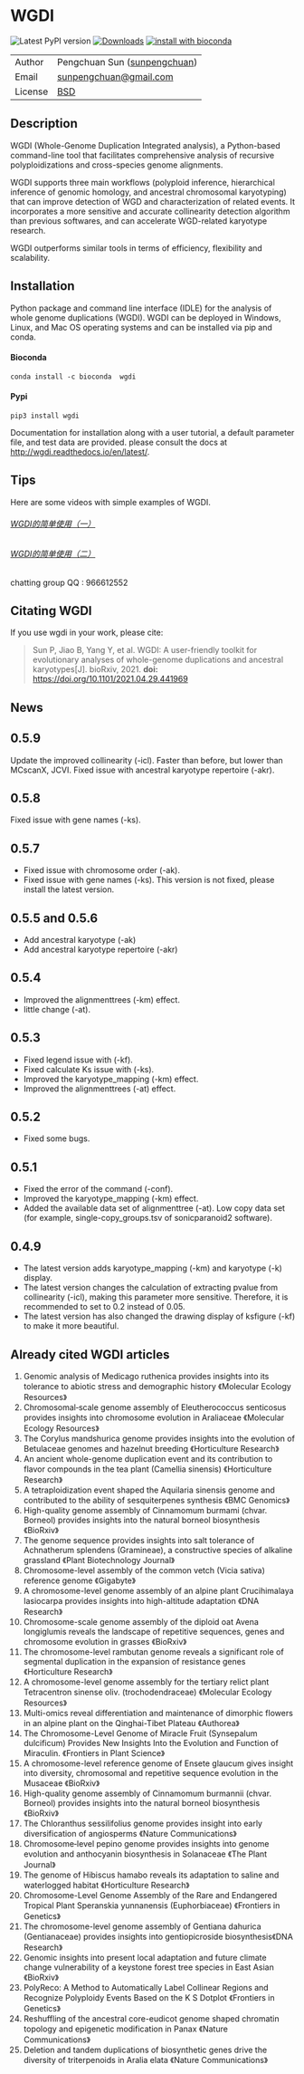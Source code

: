 # WGDI

![Latest PyPI version](https://img.shields.io/pypi/v/wgdi.svg) [![Downloads](https://pepy.tech/badge/wgdi/month)](https://pepy.tech/project/wgdi) [![install with bioconda](https://img.shields.io/badge/install%20with-bioconda-brightgreen.svg?style=flat)](http://bioconda.github.io/recipes/wgdi/README.html)

| | |
| --- | --- |
| Author  | Pengchuan Sun ([sunpengchuan](https//github.com/sunpengchuan)) |
| Email   | <sunpengchuan@gmail.com> |
| License | [BSD](http://creativecommons.org/licenses/BSD/) |

## Description

WGDI (Whole-Genome Duplication Integrated analysis), a Python-based command-line tool that facilitates comprehensive analysis of recursive polyploidizations and cross-species genome alignments.

WGDI supports three main workflows (polyploid inference, hierarchical inference of genomic homology, and ancestral chromosomal karyotyping) that can improve detection of WGD and characterization of related events. It incorporates a more sensitive and accurate collinearity detection algorithm than previous softwares, and can accelerate WGD-related karyotype research.

WGDI outperforms similar tools in terms of efficiency, flexibility and scalability.

## Installation

Python package and command line interface (IDLE) for the analysis of whole genome duplications (WGDI). WGDI can be deployed in Windows, Linux, and Mac OS operating systems and can be installed via pip and conda.

#### Bioconda

```
conda install -c bioconda  wgdi
```

#### Pypi

```
pip3 install wgdi
```

Documentation for installation along with a user tutorial, a default parameter file, and test data are provided. please consult the docs at <http://wgdi.readthedocs.io/en/latest/>.

## Tips

Here are some videos with simple examples of WGDI.

###### [WGDI的简单使用（一）](https://www.bilibili.com/video/BV1qK4y1U7eK)

###### [WGDI的简单使用（二）](https://www.bilibili.com/video/BV195411P7L1)

chatting group QQ : 966612552

## Citating WGDI

If you use wgdi in your work, please cite:

> Sun P, Jiao B, Yang Y, et al. WGDI: A user-friendly toolkit for evolutionary analyses of whole-genome duplications and ancestral karyotypes[J]. bioRxiv, 2021. **doi:** https://doi.org/10.1101/2021.04.29.441969

## News

## 0.5.9

Update the improved collinearity (-icl). Faster than before, but lower than MCscanX, JCVI. 
Fixed issue with ancestral karyotype repertoire (-akr).

## 0.5.8

Fixed issue with gene names (-ks).

## 0.5.7
- Fixed issue with chromosome order (-ak).
- Fixed issue with gene names (-ks).  This version is not fixed, please install the latest version.

## 0.5.5 and 0.5.6
* Add ancestral karyotype (-ak)
* Add ancestral karyotype repertoire (-akr)

## 0.5.4
* Improved the alignmenttrees (-km) effect.
* little change (-at).

## 0.5.3
* Fixed legend issue with (-kf).
* Fixed calculate Ks issue with (-ks).
* Improved the karyotype_mapping (-km) effect.
* Improved the alignmenttrees (-at) effect.

## 0.5.2
* Fixed some bugs.

## 0.5.1
* Fixed the error of the command (-conf).
* Improved the karyotype_mapping (-km) effect.
* Added the available data set of alignmenttree (-at). Low copy data set (for example, single-copy_groups.tsv of sonicparanoid2 software).

## 0.4.9
* The latest version adds karyotype_mapping (-km) and karyotype (-k) display.
* The latest version changes the calculation of extracting pvalue from collinearity (-icl), making this parameter more sensitive. Therefore, it is recommended to set to 0.2 instead of 0.05.
* The latest version has also changed the drawing display of ksfigure (-kf) to make it more beautiful.

## Already cited WGDI articles
1. Genomic analysis of Medicago ruthenica provides insights into its tolerance to abiotic stress and demographic history 《Molecular Ecology Resources》
2. Chromosomal‐scale genome assembly of Eleutherococcus senticosus provides insights into chromosome evolution in Araliaceae 《Molecular Ecology Resources》
3. The Corylus mandshurica genome provides insights into the evolution of Betulaceae genomes and hazelnut breeding 《Horticulture Research》
4. An ancient whole-genome duplication event and its contribution to flavor compounds in the tea plant (Camellia sinensis) 《Horticulture Research》
5. A tetraploidization event shaped the Aquilaria sinensis genome and contributed to the ability of sesquiterpenes synthesis 《BMC Genomics》
6. High-quality genome assembly of Cinnamomum burmami (chvar. Borneol) provides insights into the natural borneol biosynthesis 《BioRxiv》
7. The genome sequence provides insights into salt tolerance of Achnatherum splendens (Gramineae), a constructive species of alkaline grassland 《Plant Biotechnology Journal》
8. Chromosome-level assembly of the common vetch (Vicia sativa) reference genome 《Gigabyte》
9. A chromosome-level genome assembly of an alpine plant Crucihimalaya lasiocarpa provides insights into high-altitude adaptation 《DNA Research》
10. Chromosome-scale genome assembly of the diploid oat Avena longiglumis reveals the landscape of repetitive sequences, genes and chromosome evolution in grasses 《BioRxiv》
11. The chromosome-level rambutan genome reveals a significant role of segmental duplication in the expansion of resistance genes 《Horticulture Research》
12. A chromosome-level genome assembly for the tertiary relict plant Tetracentron sinense oliv. (trochodendraceae) 《Molecular Ecology Resources》
13. Multi-omics reveal differentiation and maintenance of dimorphic flowers in an alpine plant on the Qinghai-Tibet Plateau 《Authorea》
14. The Chromosome-Level Genome of Miracle Fruit (Synsepalum dulcificum) Provides New Insights Into the Evolution and Function of Miraculin. 《Frontiers in Plant Science》
15. A chromosome-level reference genome of Ensete glaucum gives insight into diversity, chromosomal and repetitive sequence evolution in the Musaceae 《BioRxiv》
16. High-quality genome assembly of Cinnamomum burmannii (chvar. Borneol) provides insights into the natural borneol biosynthesis 《BioRxiv》
17. The Chloranthus sessilifolius genome provides insight into early diversification of angiosperms 《Nature Communications》
18. Chromosome‐level pepino genome provides insights into genome evolution and anthocyanin biosynthesis in Solanaceae 《The Plant Journal》
19. The genome of Hibiscus hamabo reveals its adaptation to saline and waterlogged habitat 《Horticulture Research》
20. Chromosome-Level Genome Assembly of the Rare and Endangered Tropical Plant Speranskia yunnanensis (Euphorbiaceae) 《Frontiers in Genetics》
21. The chromosome-level genome assembly of Gentiana dahurica (Gentianaceae) provides insights into gentiopicroside biosynthesis《DNA Research》
22. Genomic insights into present local adaptation and future climate change vulnerability of a keystone forest tree species in East Asian 《BioRxiv》
23. PolyReco: A Method to Automatically Label Collinear Regions and Recognize Polyploidy Events Based on the K S Dotplot 《Frontiers in Genetics》
24. Reshuffling of the ancestral core-eudicot genome shaped chromatin topology and epigenetic modification in Panax 《Nature Communications》
25. Deletion and tandem duplications of biosynthetic genes drive the diversity of triterpenoids in Aralia elata 《Nature Communications》

